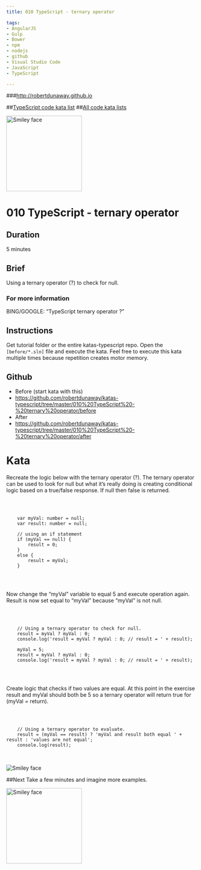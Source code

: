 ```yaml
---
title: 010 TypeScript - ternary operator

tags: 
- AngularJS
- Gulp
- Bower
- npm
- nodejs
- github
- Visual Studio Code
- JavaScript
- TypeScript

---
```


###http://robertdunaway.github.io

##[TypeScript code kata list](http://mycodekatas.github.io/typescript.html)
##[All code kata lists](http://mycodekatas.github.io/)

 <img src="https://raw.githubusercontent.com/robertdunaway/katas-typescript/master/katas-TS-logo.png" alt="Smiley face" height="200" width="200"> 

# 010 TypeScript - ternary operator

## Duration
5 minutes

## Brief
Using a ternary operator (?) to check for null.

### For more information 
BING/GOOGLE: “TypeScript ternary operator ?”

## Instructions
Get tutorial folder or the entire katas-typescript repo.
Open the `[before/*.sln]` file and execute the kata.
Feel free to execute this kata multiple times because repetition creates motor memory.

## Github
 - Before (start kata with this)
  - https://github.com/robertdunaway/katas-typescript/tree/master/010%20TypeScript%20-%20ternary%20operator/before
 - After
  - https://github.com/robertdunaway/katas-typescript/tree/master/010%20TypeScript%20-%20ternary%20operator/after


# Kata

Recreate the logic below with the ternary operator (?).  The ternary operator can be used to look for null but what it’s really doing is creating conditional logic based on a true/false response.  If null then false is returned.  

<br/>

```

	var myVal: number = null;
	var result: number = null;
	
	// using an if statement
	if (myVal == null) {
	    result = 0;
	}
	else {
	    result = myVal;
	}


```

<br/>

Now change the “myVal” variable to equal 5 and execute operation again.  Result is now set equal to “myVal” because “myVal” is not null.

<br/>

```

	// Using a ternary operator to check for null.
	result = myVal ? myVal : 0;
	console.log('result = myVal ? myVal : 0; // result = ' + result);
	
	myVal = 5;
	result = myVal ? myVal : 0;
	console.log('result = myVal ? myVal : 0; // result = ' + result);


```

<br/>

Create logic that checks if two values are equal.  At this point in the exercise result and myVal should both be 5 so a ternary operator will return true for (myVal = return).

<br/>


```
	
	// Using a ternary operator to evaluate.
	result = (myVal == result) ? 'myVal and result both equal ' + result : 'values are not equal';
	console.log(result);
	

```

<br/>

 <img src="https://raw.githubusercontent.com/robertdunaway/katas-typescript/master/010%20TypeScript%20-%20ternary%20operator/1.png" alt="Smiley face"> 


<br/>





##Next
Take a few minutes and imagine more examples. 

 <img src="https://raw.githubusercontent.com/robertdunaway/katas-typescript/master/katas-TS-logo.png" alt="Smiley face" height="200" width="200"> 